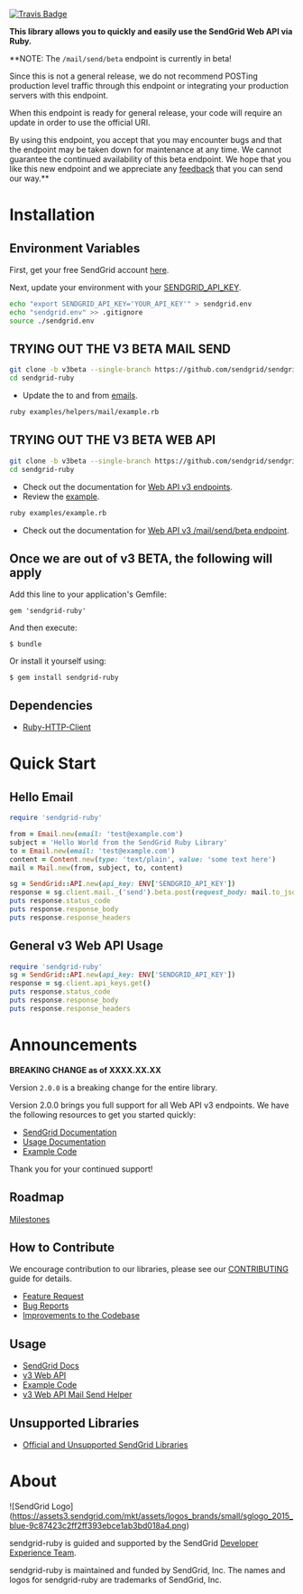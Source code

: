 [![Travis Badge](https://travis-ci.org/sendgrid/sendgrid-ruby.svg?branch=v3beta)](https://travis-ci.org/sendgrid/sendgrid-ruby)

**This library allows you to quickly and easily use the SendGrid Web API via Ruby.**

**NOTE: The `/mail/send/beta` endpoint is currently in beta!

Since this is not a general release, we do not recommend POSTing production level traffic through this endpoint or integrating your production servers with this endpoint.

When this endpoint is ready for general release, your code will require an update in order to use the official URI.

By using this endpoint, you accept that you may encounter bugs and that the endpoint may be taken down for maintenance at any time. We cannot guarantee the continued availability of this beta endpoint. We hope that you like this new endpoint and we appreciate any [feedback](dx+mail-beta@sendgrid.com) that you can send our way.**

# Installation

## Environment Variables

First, get your free SendGrid account [here](https://sendgrid.com/free?source=sendgrid-ruby).

Next, update your environment with your [SENDGRID_API_KEY](https://app.sendgrid.com/settings/api_keys).

```bash
echo "export SENDGRID_API_KEY='YOUR_API_KEY'" > sendgrid.env
echo "sendgrid.env" >> .gitignore
source ./sendgrid.env
```
## TRYING OUT THE V3 BETA MAIL SEND

```bash
git clone -b v3beta --single-branch https://github.com/sendgrid/sendgrid-ruby.git
cd sendgrid-ruby
```

* Update the to and from [emails](https://github.com/sendgrid/sendgrid-ruby/blob/v3beta/examples/helpers/mail/example.rb#L7).

```bash
ruby examples/helpers/mail/example.rb
```

## TRYING OUT THE V3 BETA WEB API

```bash
git clone -b v3beta --single-branch https://github.com/sendgrid/sendgrid-ruby.git
cd sendgrid-ruby
```

* Check out the documentation for [Web API v3 endpoints](https://sendgrid.com/docs/API_Reference/Web_API_v3/index.html).
* Review the [example](https://github.com/sendgrid/sendgrid-ruby/blob/v3beta/examples).

```bash
ruby examples/example.rb
```

* Check out the documentation for [Web API v3 /mail/send/beta endpoint](https://sendgrid.com/docs/API_Reference/Web_API_v3/Mail/index.html).

## Once we are out of v3 BETA, the following will apply

Add this line to your application's Gemfile:

    gem 'sendgrid-ruby'

And then execute:

    $ bundle

Or install it yourself using:

    $ gem install sendgrid-ruby

## Dependencies

- [Ruby-HTTP-Client](https://github.com/sendgrid/ruby-http-client)

# Quick Start

## Hello Email

```ruby
require 'sendgrid-ruby'

from = Email.new(email: 'test@example.com')
subject = 'Hello World from the SendGrid Ruby Library'
to = Email.new(email: 'test@example.com')
content = Content.new(type: 'text/plain', value: 'some text here')
mail = Mail.new(from, subject, to, content)

sg = SendGrid::API.new(api_key: ENV['SENDGRID_API_KEY'])
response = sg.client.mail._('send').beta.post(request_body: mail.to_json)
puts response.status_code
puts response.response_body
puts response.response_headers
```

## General v3 Web API Usage

```ruby
require 'sendgrid-ruby'
sg = SendGrid::API.new(api_key: ENV['SENDGRID_API_KEY'])
response = sg.client.api_keys.get()
puts response.status_code
puts response.response_body
puts response.response_headers
```

# Announcements

**BREAKING CHANGE as of XXXX.XX.XX**

Version `2.0.0` is a breaking change for the entire library.

Version 2.0.0 brings you full support for all Web API v3 endpoints. We
have the following resources to get you started quickly:

-   [SendGrid
    Documentation](https://sendgrid.com/docs/API_Reference/Web_API_v3/index.html)
-   [Usage
    Documentation](https://github.com/sendgrid/sendgrid-ruby/tree/v3beta/USAGE.md)
-   [Example
    Code](https://github.com/sendgrid/sendgrid-ruby/tree/v3beta/examples)

Thank you for your continued support!

## Roadmap

[Milestones](https://github.com/sendgrid/sendgrid-ruby/milestones)

## How to Contribute

We encourage contribution to our libraries, please see our [CONTRIBUTING](https://github.com/sendgrid/sendgrid-ruby/tree/v3beta/CONTRIBUTING.md) guide for details.

* [Feature Request](https://github.com/sendgrid/sendgrid-ruby/tree/v3beta/CONTRIBUTING.md#feature_request)
* [Bug Reports](https://github.com/sendgrid/sendgrid-ruby/tree/v3beta/CONTRIBUTING.md#submit_a_bug_report)
* [Improvements to the Codebase](https://github.com/sendgrid/sendgrid-ruby/tree/v3beta/CONTRIBUTING.md#improvements_to_the_codebase)

## Usage

- [SendGrid Docs](https://sendgrid.com/docs/API_Reference/index.html)
- [v3 Web API](https://github.com/sendgrid/sendgrid-ruby/tree/v3beta/USAGE.md)
- [Example Code](https://github.com/sendgrid/sendgrid-ruby/tree/v3beta/examples)
- [v3 Web API Mail Send Helper](https://github.com/sendgrid/sendgrid-ruby/tree/v3beta/lib/helpers/mail/README.md)

## Unsupported Libraries

- [Official and Unsupported SendGrid Libraries](https://sendgrid.com/docs/Integrate/libraries.html)

# About

![SendGrid Logo]
(https://assets3.sendgrid.com/mkt/assets/logos_brands/small/sglogo_2015_blue-9c87423c2ff2ff393ebce1ab3bd018a4.png)

sendgrid-ruby is guided and supported by the SendGrid [Developer Experience Team](mailto:dx@sendgrid.com).

sendgrid-ruby is maintained and funded by SendGrid, Inc. The names and logos for sendgrid-ruby are trademarks of SendGrid, Inc.
